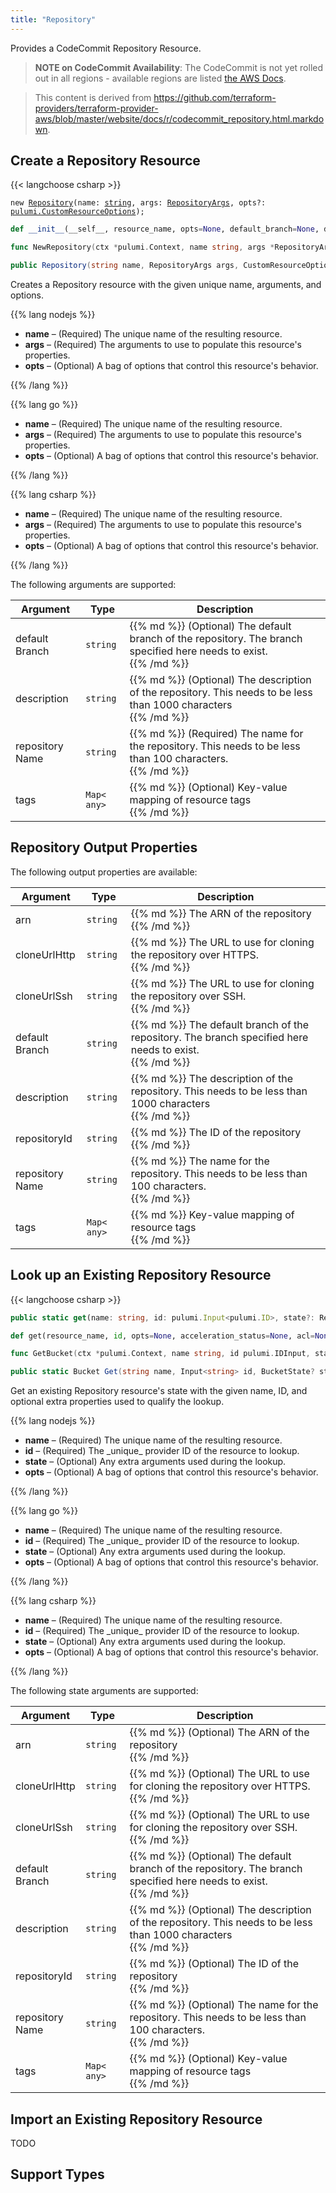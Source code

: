 ```yaml
---
title: "Repository"
---
```


<!-- WARNING: this file was generated by the Pulumi Terraform Bridge (tfgen) Tool. -->
<!-- Do not edit by hand unless you're certain you know what you are doing! -->

<style>
  table td p { margin-top: 0; margin-bottom: 0; }
</style>

Provides a CodeCommit Repository Resource.

> **NOTE on CodeCommit Availability**: The CodeCommit is not yet rolled out
in all regions - available regions are listed
[the AWS Docs](https://docs.aws.amazon.com/general/latest/gr/rande.html#codecommit_region).

> This content is derived from https://github.com/terraform-providers/terraform-provider-aws/blob/master/website/docs/r/codecommit_repository.html.markdown.


## Create a Repository Resource

{{< langchoose csharp >}}

<div class="highlight"><pre class="chroma"><code class="language-typescript" data-lang="typescript"><span class="k">new</span> <span class="nx"><a href=/docs/reference/pkg/nodejs/pulumi/aws/s3/#Repository>Repository</a></span><span class="p">(</span><span class="nx">name</span>: <span class="kt"><a href=https://developer.mozilla.org/en-US/docs/Web/JavaScript/Reference/Global_Objects/String>string</a></span><span class="p">,</span> <span class="nx">args</span>: <span class="kt"><a href=/docs/reference/pkg/nodejs/pulumi/aws/s3/#RepositoryArgs>RepositoryArgs</a></span><span class="p">,</span> <span class="nx">opts?</span>: <span class="kt"><a href=/docs/reference/pkg/nodejs/pulumi/pulumi/#CustomResourceOptions>pulumi.CustomResourceOptions</a></span><span class="p">);</span></code></pre></div>

```python
def __init__(__self__, resource_name, opts=None, default_branch=None, description=None, repository_name=None, tags=None, __props__=None)
```

```go
func NewRepository(ctx *pulumi.Context, name string, args *RepositoryArgs, opts ...pulumi.ResourceOption) (*Repository, error)

```

```csharp
public Repository(string name, RepositoryArgs args, CustomResourceOptions? options = null)

```

Creates a Repository resource with the given unique name, arguments, and options.

{{% lang nodejs %}}
<ul class="pl-10">
    <li><strong>name</strong> &ndash; (Required) The unique name of the resulting resource.</li>
    <li><strong>args</strong> &ndash; (Required) The arguments to use to populate this resource's properties.</li>
    <li><strong>opts</strong> &ndash; (Optional) A bag of options that control this resource's behavior.</li>
</ul>
{{% /lang %}}

{{% lang go %}}
<ul class="pl-10">
    <li><strong>name</strong> &ndash; (Required) The unique name of the resulting resource.</li>
    <li><strong>args</strong> &ndash; (Required) The arguments to use to populate this resource's properties.</li>
    <li><strong>opts</strong> &ndash; (Optional) A bag of options that control this resource's behavior.</li>
</ul>
{{% /lang %}}

{{% lang csharp %}}
<ul class="pl-10">
    <li><strong>name</strong> &ndash; (Required) The unique name of the resulting resource.</li>
    <li><strong>args</strong> &ndash; (Required) The arguments to use to populate this resource's properties.</li>
    <li><strong>opts</strong> &ndash; (Optional) A bag of options that control this resource's behavior.</li>
</ul>
{{% /lang %}}

The following arguments are supported:

<table class="ml-6">
    <thead>
        <tr>
            <th>Argument</th>
            <th>Type</th>
            <th>Description</th>
        </tr>
    </thead>
    <tbody>
        <tr>
            <td class="align-top">default<wbr>Branch</td>
            <td class="align-top"><code>string</code></td>
            <td class="align-top">{{% md %}}
(Optional) The default branch of the repository. The branch specified here needs to exist.

{{% /md %}}</td>
        </tr>
        <tr>
            <td class="align-top">description</td>
            <td class="align-top"><code>string</code></td>
            <td class="align-top">{{% md %}}
(Optional) The description of the repository. This needs to be less than 1000 characters

{{% /md %}}</td>
        </tr>
        <tr>
            <td class="align-top">repository<wbr>Name</td>
            <td class="align-top"><code>string</code></td>
            <td class="align-top">{{% md %}}
(Required) The name for the repository. This needs to be less than 100 characters.

{{% /md %}}</td>
        </tr>
        <tr>
            <td class="align-top">tags</td>
            <td class="align-top"><code>Map&lt;<wbr>any<wbr>&gt;</code></td>
            <td class="align-top">{{% md %}}
(Optional) Key-value mapping of resource tags

{{% /md %}}</td>
        </tr>
    </tbody>
</table>

## Repository Output Properties

The following output properties are available:

<table class="ml-6">
    <thead>
        <tr>
            <th>Argument</th>
            <th>Type</th>
            <th>Description</th>
        </tr>
    </thead>
    <tbody>
        <tr>
            <td class="align-top">arn</td>
            <td class="align-top"><code>string</code></td>
            <td class="align-top">{{% md %}}
The ARN of the repository

{{% /md %}}</td>
        </tr>
        <tr>
            <td class="align-top">clone<wbr>Url<wbr>Http</td>
            <td class="align-top"><code>string</code></td>
            <td class="align-top">{{% md %}}
The URL to use for cloning the repository over HTTPS.

{{% /md %}}</td>
        </tr>
        <tr>
            <td class="align-top">clone<wbr>Url<wbr>Ssh</td>
            <td class="align-top"><code>string</code></td>
            <td class="align-top">{{% md %}}
The URL to use for cloning the repository over SSH.

{{% /md %}}</td>
        </tr>
        <tr>
            <td class="align-top">default<wbr>Branch</td>
            <td class="align-top"><code>string</code></td>
            <td class="align-top">{{% md %}}
The default branch of the repository. The branch specified here needs to exist.

{{% /md %}}</td>
        </tr>
        <tr>
            <td class="align-top">description</td>
            <td class="align-top"><code>string</code></td>
            <td class="align-top">{{% md %}}
The description of the repository. This needs to be less than 1000 characters

{{% /md %}}</td>
        </tr>
        <tr>
            <td class="align-top">repository<wbr>Id</td>
            <td class="align-top"><code>string</code></td>
            <td class="align-top">{{% md %}}
The ID of the repository

{{% /md %}}</td>
        </tr>
        <tr>
            <td class="align-top">repository<wbr>Name</td>
            <td class="align-top"><code>string</code></td>
            <td class="align-top">{{% md %}}
The name for the repository. This needs to be less than 100 characters.

{{% /md %}}</td>
        </tr>
        <tr>
            <td class="align-top">tags</td>
            <td class="align-top"><code>Map&lt;<wbr>any<wbr>&gt;</code></td>
            <td class="align-top">{{% md %}}
Key-value mapping of resource tags

{{% /md %}}</td>
        </tr>
    </tbody>
</table>

## Look up an Existing Repository Resource

{{< langchoose csharp >}}

```typescript
public static get(name: string, id: pulumi.Input<pulumi.ID>, state?: RepositoryState, opts?: pulumi.CustomResourceOptions): Repository;
```

```python
def get(resource_name, id, opts=None, acceleration_status=None, acl=None, arn=None, bucket=None, bucket_domain_name=None, bucket_prefix=None, bucket_regional_domain_name=None, cors_rules=None, force_destroy=None, hosted_zone_id=None, lifecycle_rules=None, loggings=None, object_lock_configuration=None, policy=None, region=None, replication_configuration=None, request_payer=None, server_side_encryption_configuration=None, tags=None, versioning=None, website=None, website_domain=None, website_endpoint=None)
```

```go
func GetBucket(ctx *pulumi.Context, name string, id pulumi.IDInput, state *BucketState, opts ...pulumi.ResourceOption) (*Bucket, error)
```

```csharp
public static Bucket Get(string name, Input<string> id, BucketState? state = null, CustomResourceOptions? options = null);
```

Get an existing Repository resource's state with the given name, ID, and optional extra
properties used to qualify the lookup.

{{% lang nodejs %}}
<ul class="pl-10">
    <li><strong>name</strong> &ndash; (Required) The unique name of the resulting resource.</li>
    <li><strong>id</strong> &ndash; (Required) The _unique_ provider ID of the resource to lookup.</li>
    <li><strong>state</strong> &ndash; (Optional) Any extra arguments used during the lookup.</li>
    <li><strong>opts</strong> &ndash; (Optional) A bag of options that control this resource's behavior.</li>
</ul>
{{% /lang %}}

{{% lang go %}}
<ul class="pl-10">
    <li><strong>name</strong> &ndash; (Required) The unique name of the resulting resource.</li>
    <li><strong>id</strong> &ndash; (Required) The _unique_ provider ID of the resource to lookup.</li>
    <li><strong>state</strong> &ndash; (Optional) Any extra arguments used during the lookup.</li>
    <li><strong>opts</strong> &ndash; (Optional) A bag of options that control this resource's behavior.</li>
</ul>
{{% /lang %}}

{{% lang csharp %}}
<ul class="pl-10">
    <li><strong>name</strong> &ndash; (Required) The unique name of the resulting resource.</li>
    <li><strong>id</strong> &ndash; (Required) The _unique_ provider ID of the resource to lookup.</li>
    <li><strong>state</strong> &ndash; (Optional) Any extra arguments used during the lookup.</li>
    <li><strong>opts</strong> &ndash; (Optional) A bag of options that control this resource's behavior.</li>
</ul>
{{% /lang %}}

The following state arguments are supported:

<table class="ml-6">
    <thead>
        <tr>
            <th>Argument</th>
            <th>Type</th>
            <th>Description</th>
        </tr>
    </thead>
    <tbody>
        <tr>
            <td class="align-top">arn</td>
            <td class="align-top"><code>string</code></td>
            <td class="align-top">{{% md %}}
(Optional) The ARN of the repository

{{% /md %}}</td>
        </tr>
        <tr>
            <td class="align-top">clone<wbr>Url<wbr>Http</td>
            <td class="align-top"><code>string</code></td>
            <td class="align-top">{{% md %}}
(Optional) The URL to use for cloning the repository over HTTPS.

{{% /md %}}</td>
        </tr>
        <tr>
            <td class="align-top">clone<wbr>Url<wbr>Ssh</td>
            <td class="align-top"><code>string</code></td>
            <td class="align-top">{{% md %}}
(Optional) The URL to use for cloning the repository over SSH.

{{% /md %}}</td>
        </tr>
        <tr>
            <td class="align-top">default<wbr>Branch</td>
            <td class="align-top"><code>string</code></td>
            <td class="align-top">{{% md %}}
(Optional) The default branch of the repository. The branch specified here needs to exist.

{{% /md %}}</td>
        </tr>
        <tr>
            <td class="align-top">description</td>
            <td class="align-top"><code>string</code></td>
            <td class="align-top">{{% md %}}
(Optional) The description of the repository. This needs to be less than 1000 characters

{{% /md %}}</td>
        </tr>
        <tr>
            <td class="align-top">repository<wbr>Id</td>
            <td class="align-top"><code>string</code></td>
            <td class="align-top">{{% md %}}
(Optional) The ID of the repository

{{% /md %}}</td>
        </tr>
        <tr>
            <td class="align-top">repository<wbr>Name</td>
            <td class="align-top"><code>string</code></td>
            <td class="align-top">{{% md %}}
(Optional) The name for the repository. This needs to be less than 100 characters.

{{% /md %}}</td>
        </tr>
        <tr>
            <td class="align-top">tags</td>
            <td class="align-top"><code>Map&lt;<wbr>any<wbr>&gt;</code></td>
            <td class="align-top">{{% md %}}
(Optional) Key-value mapping of resource tags

{{% /md %}}</td>
        </tr>
    </tbody>
</table>

## Import an Existing Repository Resource

TODO

## Support Types

